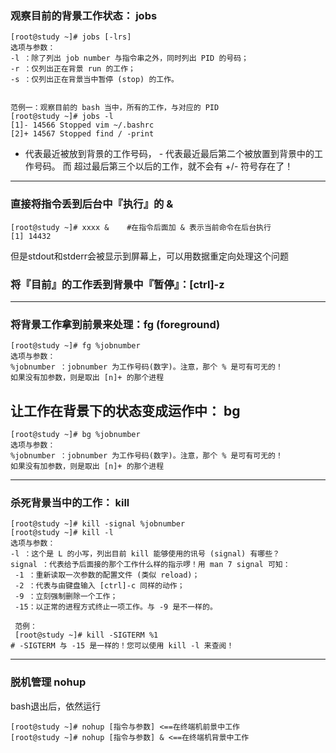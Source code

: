 ### 观察目前的背景工作状态： jobs

```
[root@study ~]# jobs [-lrs]
选项与参数：
-l ：除了列出 job number 与指令串之外，同时列出 PID 的号码；
-r ：仅列出正在背景 run 的工作；
-s ：仅列出正在背景当中暂停 (stop) 的工作。


范例一：观察目前的 bash 当中，所有的工作，与对应的 PID
[root@study ~]# jobs -l
[1]- 14566 Stopped vim ~/.bashrc
[2]+ 14567 Stopped find / -print
```

+ 代表最近被放到背景的工作号码， - 代表最近最后第二个被放置到背景中的工作号码。 而 超过最后第三个以后的工作，就不会有 +/- 符号存在了！

---

### 直接将指令丢到后台中『执行』的 &

```
[root@study ~]# xxxx &    #在指令后面加 & 表示当前命令在后台执行
[1] 14432
```

但是stdout和stderr会被显示到屏幕上，可以用数据重定向处理这个问题

###  将『目前』的工作丢到背景中『暂停』：\[ctrl\]-z

---

###  将背景工作拿到前景来处理：fg \(foreground\)

```
[root@study ~]# fg %jobnumber
选项与参数：
%jobnumber ：jobnumber 为工作号码(数字)。注意，那个 % 是可有可无的！
如果没有加参数，则是取出 [n]+ 的那个进程
```

##  让工作在背景下的状态变成运作中： bg

```
[root@study ~]# bg %jobnumber
选项与参数：
%jobnumber ：jobnumber 为工作号码(数字)。注意，那个 % 是可有可无的！
如果没有加参数，则是取出 [n]+ 的那个进程
```

---

###  杀死背景当中的工作： kill

```
[root@study ~]# kill -signal %jobnumber
[root@study ~]# kill -l
选项与参数：
-l ：这个是 L 的小写，列出目前 kill 能够使用的讯号 (signal) 有哪些？
signal ：代表给予后面接的那个工作什么样的指示啰！用 man 7 signal 可知：
 -1 ：重新读取一次参数的配置文件 (类似 reload)；
 -2 ：代表与由键盘输入 [ctrl]-c 同样的动作；
 -9 ：立刻强制删除一个工作；
 -15：以正常的进程方式终止一项工作。与 -9 是不一样的。
 
 范例：
 [root@study ~]# kill -SIGTERM %1
# -SIGTERM 与 -15 是一样的！您可以使用 kill -l 来查阅！
```

---

### 脱机管理 nohup

bash退出后，依然运行

```
[root@study ~]# nohup [指令与参数] <==在终端机前景中工作
[root@study ~]# nohup [指令与参数] & <==在终端机背景中工作
```



